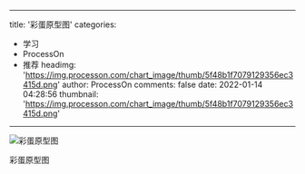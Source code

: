 
---
title: '彩蛋原型图'
categories: 
 - 学习
 - ProcessOn
 - 推荐
headimg: 'https://img.processon.com/chart_image/thumb/5f48b1f7079129356ec3415d.png'
author: ProcessOn
comments: false
date: 2022-01-14 04:28:56
thumbnail: 'https://img.processon.com/chart_image/thumb/5f48b1f7079129356ec3415d.png'
---

<div>   
<img class="thumb" alt="彩蛋原型图" src="https://img.processon.com/chart_image/thumb/5f48b1f7079129356ec3415d.png" referrerpolicy="no-referrer">
<p>彩蛋原型图</p>  
</div>
            